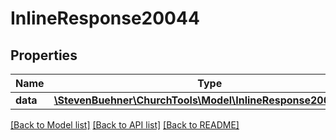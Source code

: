 # InlineResponse20044

## Properties
Name | Type | Description | Notes
------------ | ------------- | ------------- | -------------
**data** | [**\StevenBuehner\ChurchTools\Model\InlineResponse20044Data**](InlineResponse20044Data.md) |  | [optional] 

[[Back to Model list]](../../README.md#documentation-for-models) [[Back to API list]](../../README.md#documentation-for-api-endpoints) [[Back to README]](../../README.md)


